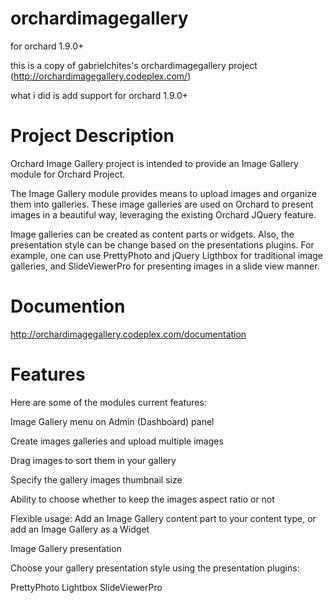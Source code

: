 # orchardimagegallery
for orchard 1.9.0+

this is a copy of gabrielchites's orchardimagegallery project (http://orchardimagegallery.codeplex.com/)

what i did is add support for orchard 1.9.0+

# Project Description

Orchard Image Gallery project is intended to provide an Image Gallery module for Orchard Project. 

The Image Gallery module provides means to upload images and organize them into galleries. These image galleries are used on Orchard to present images in a beautiful way, leveraging the existing Orchard JQuery feature.

Image galleries can be created as content parts or widgets. Also, the presentation style can be change based on the presentations plugins. For example, one can use PrettyPhoto and jQuery Ligthbox for traditional image galleries, and SlideViewerPro for presenting images in a slide view manner.


# Documention
http://orchardimagegallery.codeplex.com/documentation
 

# Features

Here are some of the modules current features:

Image Gallery menu on Admin (Dashboard) panel

Create images galleries and upload multiple images

Drag images to sort them in your gallery

Specify the gallery images thumbnail size

Ability to choose whether to keep the images aspect ratio or not

Flexible usage: Add an Image Gallery content part to your content type, or add an Image Gallery as a Widget

Image Gallery presentation

Choose your gallery presentation style using the presentation plugins:

PrettyPhoto
Lightbox
SlideViewerPro
